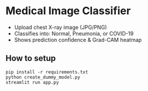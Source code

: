 
# Medical Image Classifier

- Upload chest X-ray image (JPG/PNG)
- Classifies into: Normal, Pneumonia, or COVID-19
- Shows prediction confidence & Grad-CAM heatmap

## How to setup
```
pip install -r requirements.txt
python create_dummy_model.py
streamlit run app.py
```
